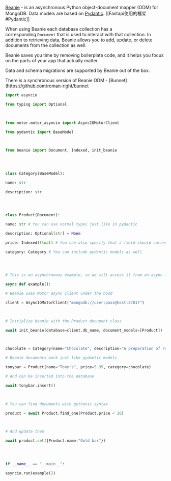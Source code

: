 [Beanie](https://github.com/roman-right/beanie) - is an asynchronous Python object-document mapper (ODM) for MongoDB. Data models are based on [Pydantic](https://pydantic-docs.helpmanual.io/).
[[Fastapi使用的框架#Pydantic]]

When using Beanie each database collection has a corresponding `Document` that is used to interact with that collection. In addition to retrieving data, Beanie allows you to add, update, or delete documents from the collection as well.

Beanie saves you time by removing boilerplate code, and it helps you focus on the parts of your app that actually matter.

Data and schema migrations are supported by Beanie out of the box.

There is a synchronous version of Beanie ODM - [Bunnet](https://github.com/roman-right/bunnet

```python
import asyncio

from typing import Optional

  

from motor.motor_asyncio import AsyncIOMotorClient

from pydantic import BaseModel

  

from beanie import Document, Indexed, init_beanie

  
  

class Category(BaseModel):

name: str

description: str

  
  

class Product(Document):

name: str # You can use normal types just like in pydantic

description: Optional[str] = None

price: Indexed(float) # You can also specify that a field should correspond to an index

category: Category # You can include pydantic models as well

  
  

# This is an asynchronous example, so we will access it from an async function

async def example():

# Beanie uses Motor async client under the hood

client = AsyncIOMotorClient("mongodb://user:pass@host:27017")

  

# Initialize beanie with the Product document class

await init_beanie(database=client.db_name, document_models=[Product])

  

chocolate = Category(name="Chocolate", description="A preparation of roasted and ground cacao seeds.")

# Beanie documents work just like pydantic models

tonybar = Product(name="Tony's", price=5.95, category=chocolate)

# And can be inserted into the database

await tonybar.insert()

  

# You can find documents with pythonic syntax

product = await Product.find_one(Product.price < 10)

  

# And update them

await product.set({Product.name:"Gold bar"})

  
  

if __name__ == "__main__":

asyncio.run(example())

